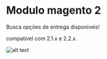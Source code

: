# Modulo magento 2

Busca opções de entrega disponiveis!

compativel com 2.1.x e 2.2.x.


![alt text](http://url/to/img.png)